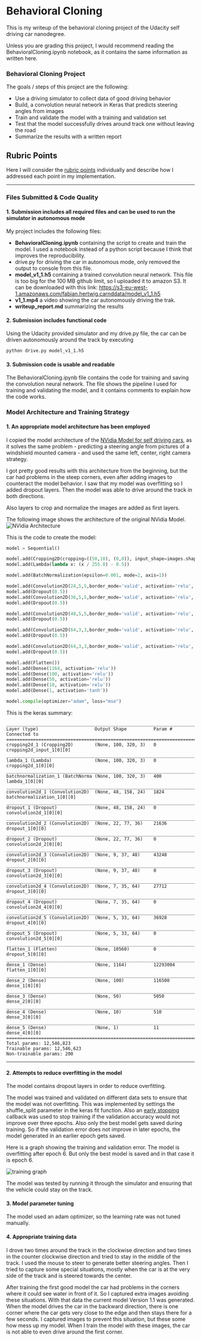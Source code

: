 # Behavioral Cloning

This is my writeup of the behavioral cloning project of the Udacity self driving car nanodegree.

Unless you are grading this project, I would recommend reading the BehavioralCloning.ipynb notebook, as it contains the same information as written here.

### Behavioral Cloning Project

The goals / steps of this project are the following:
* Use a driving simulator to collect data of good driving behavior
* Build, a convolution neural network in Keras that predicts steering angles from images
* Train and validate the model with a training and validation set
* Test that the model successfully drives around track one without leaving the road
* Summarize the results with a written report


## Rubric Points
 Here I will consider the [rubric points](https://review.udacity.com/#!/rubrics/432/view) individually and describe how I addressed each point in my implementation.  

---
### Files Submitted & Code Quality

#### 1. Submission includes all required files and can be used to run the simulator in autonomous mode

My project includes the following files:
* **BehavioralCloning.ipynb** containing the script to create and train the model. I used a notebook instead of a python script because I think that improves the reproducibility.
* drive.py for driving the car in autonomous mode, only removed the output to console from this file.
* **model_v1_1.h5** containing a trained convolution neural network. This file is too big for the 100 MB github limit, so I uploaded it to amazon S3. It can be downloaded with this link: https://s3-eu-west-1.amazonaws.com/fabian.hertwig.carnddata/model_v1_1.h5
* **v1_1.mp4** a video showing the car autonomously driving the trak. 
* **writeup_report.md** summarizing the results

#### 2. Submission includes functional code
Using the Udacity provided simulator and my drive.py file, the car can be driven autonomously around the track by executing
```sh
python drive.py model_v1_1.h5
```

#### 3. Submission code is usable and readable

The BehavioralCloning.ipynb file contains the code for training and saving the convolution neural network. The file shows the pipeline I used for training and validating the model, and it contains comments to explain how the code works.

### Model Architecture and Training Strategy

#### 1. An appropriate model architecture has been employed

I copied the model architecture of the  [NVidia Model for self driving cars](https://arxiv.org/pdf/1604.07316v1.pdf), as it solves the same problem - predicting a steering angle from pictures of a windshield mounted camera - and used the same left, center, right camera strategy.

I got pretty good results with this architecture from the beginning, but the car had problems in the steep corners, even after adding images to counteract the model behavior. I saw that my model was overfitting so I added dropout layers. Then the model was able to drive around the track in both directions.

Also layers to crop and normalize the images are added as first layers.

The following image shows the architecture of the original NVidia Model.
![NVidia Architecture](./architecture.png)

This is the code to create the model:

```python
model = Sequential()

model.add(Cropping2D(cropping=((50,10), (0,0)), input_shape=images.shape[1:4]))
model.add(Lambda(lambda x: (x / 255.0) - 0.5))

model.add(BatchNormalization(epsilon=0.001, mode=2, axis=1))

model.add(Convolution2D(24,5,5,border_mode='valid', activation='relu', subsample=(2,2)))
model.add(Dropout(0.5))
model.add(Convolution2D(36,5,5,border_mode='valid', activation='relu', subsample=(2,2)))
model.add(Dropout(0.5))

model.add(Convolution2D(48,5,5,border_mode='valid', activation='relu', subsample=(2,2)))
model.add(Dropout(0.5))

model.add(Convolution2D(64,3,3,border_mode='valid', activation='relu', subsample=(1,1)))
model.add(Dropout(0.5))

model.add(Convolution2D(64,3,3,border_mode='valid', activation='relu', subsample=(1,1)))
model.add(Dropout(0.5))

model.add(Flatten())
model.add(Dense(1164, activation='relu'))
model.add(Dense(100, activation='relu'))
model.add(Dense(50, activation='relu'))
model.add(Dense(10, activation='relu'))
model.add(Dense(1, activation='tanh'))

model.compile(optimizer="adam", loss="mse")
```


This is the keras summary:

    ___________________________________________________________________________________________________
    Layer (type)                     Output Shape          Param #     Connected to                     
    ====================================================================================================
    cropping2d_1 (Cropping2D)        (None, 100, 320, 3)   0           cropping2d_input_1[0][0]         
    ____________________________________________________________________________________________________
    lambda_1 (Lambda)                (None, 100, 320, 3)   0           cropping2d_1[0][0]               
    ____________________________________________________________________________________________________
    batchnormalization_1 (BatchNorma (None, 100, 320, 3)   400         lambda_1[0][0]                   
    ____________________________________________________________________________________________________
    convolution2d_1 (Convolution2D)  (None, 48, 158, 24)   1824        batchnormalization_1[0][0]       
    ____________________________________________________________________________________________________
    dropout_1 (Dropout)              (None, 48, 158, 24)   0           convolution2d_1[0][0]            
    ____________________________________________________________________________________________________
    convolution2d_2 (Convolution2D)  (None, 22, 77, 36)    21636       dropout_1[0][0]                  
    ____________________________________________________________________________________________________
    dropout_2 (Dropout)              (None, 22, 77, 36)    0           convolution2d_2[0][0]            
    ____________________________________________________________________________________________________
    convolution2d_3 (Convolution2D)  (None, 9, 37, 48)     43248       dropout_2[0][0]                  
    ____________________________________________________________________________________________________
    dropout_3 (Dropout)              (None, 9, 37, 48)     0           convolution2d_3[0][0]            
    ____________________________________________________________________________________________________
    convolution2d_4 (Convolution2D)  (None, 7, 35, 64)     27712       dropout_3[0][0]                  
    ____________________________________________________________________________________________________
    dropout_4 (Dropout)              (None, 7, 35, 64)     0           convolution2d_4[0][0]            
    ____________________________________________________________________________________________________
    convolution2d_5 (Convolution2D)  (None, 5, 33, 64)     36928       dropout_4[0][0]                  
    ____________________________________________________________________________________________________
    dropout_5 (Dropout)              (None, 5, 33, 64)     0           convolution2d_5[0][0]            
    ____________________________________________________________________________________________________
    flatten_1 (Flatten)              (None, 10560)         0           dropout_5[0][0]                  
    ____________________________________________________________________________________________________
    dense_1 (Dense)                  (None, 1164)          12293004    flatten_1[0][0]                  
    ____________________________________________________________________________________________________
    dense_2 (Dense)                  (None, 100)           116500      dense_1[0][0]                    
    ____________________________________________________________________________________________________
    dense_3 (Dense)                  (None, 50)            5050        dense_2[0][0]                    
    ____________________________________________________________________________________________________
    dense_4 (Dense)                  (None, 10)            510         dense_3[0][0]                    
    ____________________________________________________________________________________________________
    dense_5 (Dense)                  (None, 1)             11          dense_4[0][0]                    
    ====================================================================================================
    Total params: 12,546,823
    Trainable params: 12,546,623
    Non-trainable params: 200
____________________________________________________________________________________________________


#### 2. Attempts to reduce overfitting in the model

The model contains dropout layers in order to reduce overfitting.

The model was trained and validated on different data sets to ensure that the model was not overfitting. This was implemented by settings the shuffle_split parameter in the keras fit function. Also an [early stopping](https://keras.io/callbacks/#earlystopping) callback was used to stop training if the validation accuracy would not improve over three epochs. Also only the best model gets saved during training. So if the validation error does not improve in later epochs, the model generated in an earlier epoch gets saved.

Here is a graph showing the training and validation error. The model is overfitting after epoch 6. But only the best model is saved and in that case it is epoch 6.

![training graph](./train.png)

The model was tested by running it through the simulator and ensuring that the vehicle could stay on the track.

#### 3. Model parameter tuning

The model used an adam optimizer, so the learning rate was not tuned manually.

#### 4. Appropriate training data

I drove two times around the track in the clockwise direction and two times in the counter clockwise direction and tried to stay in the middle of the track. I used the mouse to steer to generate better steering angles. Then I tried to capture some special situations, mostly when the car is at the very side of the track and is steered towards the center.

After training the first good model the car had problems in the corners where it could see water in front of it. So I captured extra images avoiding these situations. With that data the current model Version 1.1 was generated. When the model drives the car in the backward direction, there is one corner where the car gets very close to the edge and then stays there for a few seconds. I captured images to prevent this situation, but these some how mess up my model. When I train the model with these images, the car is not able to even drive around the first corner.
